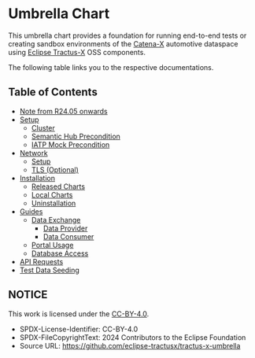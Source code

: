# Umbrella Chart

This umbrella chart provides a foundation for running end-to-end tests or creating sandbox environments of the [Catena-X](https://catena-x.net/en/) automotive dataspace using
[Eclipse Tractus-X](https://projects.eclipse.org/projects/automotive.tractusx) OSS components.

The following table links you to the respective documentations.

## **Table of Contents**
- [Note from R24.05 onwards](user/note-r2405-onwards)
- [Setup](user/setup)
    - [Cluster](user/setup/README.md)
    - [Semantic Hub Precondition](user/setup/semantic-hub.md)
    - [IATP Mock Precondition](user/setup/iatp-mock.md)
- [Network](user/network)
    - [Setup](user/network/README.md)
    - [TLS (Optional)](user/network/tls)
- [Installation](user/installation/README.md)
    - [Released Charts](user/installation/released-charts.md)
    - [Local Charts](user/installation/local-charts.md)
    - [Uninstallation](user/installation/unREADME.md)
- [Guides](user/guides)
    - [Data Exchange](user/guides/data-exchange.md)
        - [Data Provider](user/guides/data-exchange/provide-data.md)
        - [Data Consumer](user/guides/data-exchange/consume-data.md)
    - [Portal Usage](user/guides/portal-usage.md)
    - [Database Access](user/guides/database-access.md)
- [API Requests](api/API_Doc.md)
- [Test Data Seeding](test-data-seeding)

## NOTICE

This work is licensed under the [CC-BY-4.0](https://creativecommons.org/licenses/by/4.0/legalcode).

* SPDX-License-Identifier: CC-BY-4.0
* SPDX-FileCopyrightText: 2024 Contributors to the Eclipse Foundation
* Source URL: <https://github.com/eclipse-tractusx/tractus-x-umbrella>
